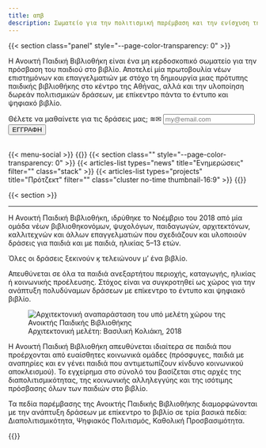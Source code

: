 ```yaml
---
title: απβ
description: Σωματείο για την πολιτισμική παρέμβαση και την ενίσχυση της καθολικής πρόσβασης του παιδιού στο έντυπο και ψηφιακό βιβλίο.
---
```

<!-- style="--page-color: 240, 240, 240; background-image: url('../assets/pattern.png'); background-attachment: fixed; background-size: 200px 200px; " -->
<!-- {{< section class="panel" style="--page-color: 240, 240, 240;" >}}
	<img src="../assets/alphapivita__EL__display_beta.png" alt="α π β" style="width: 70vw; max-width: 10rem; margin: 0 auto;" />
    {{< menu-social >}}
{{</ section >}} -->

{{< section class="panel" style="--page-color-transparency: 0" >}}
<p>Η Ανοικτή Παιδική Βιβλιοθήκη είναι ένα μη κερδοσκοπικό σωματείο για την πρόσβαση του παιδιού στο βιβλίο. Αποτελεί μία πρωτοβουλία νέων επιστημόνων και επαγγελματιών με στόχο τη δημιουργία μιας πρότυπης παιδικής βιβλιοθήκης στο κέντρο της Αθήνας, αλλά και την υλοποίηση δωρεάν πολιτισμικών δράσεων, με επίκεντρο πάντα το έντυπο και ψηφιακό βιβλίο.</p>
	<div id="newsletter">
		<form action="https://alphapivita.us20.list-manage.com/subscribe/post?u=1be1ddf9a374f5ffdc688598f&id=ea42bc188e" method="post" id="mc-embedded-subscribe-form" name="mc-embedded-subscribe-form" target="_blank" novalidate>
            <label for="EMAIL">Θέλετε να μαθαίνετε για τις δράσεις μας; ≋✉ </label>
			<input type="email" value="" name="EMAIL" class="email" id="mce-EMAIL" placeholder="my@email.com" required autocomplete="off">
			<input type="submit" value="ΕΓΓΡΑΦΗ" name="subscribe" id="mc-embedded-subscribe" class="button">
		</form>
	</div>
<br>
{{< menu-social >}}
{{</ section >}}
<!-- style="--page-color: 255, 245, 245;"  -->
{{< section class="" style="--page-color-transparency: 0" >}}
{{< articles-list types="news" title="Ενημερώσεις" filter="" class="stack" >}}
<!-- {{< articles-list types="announcements" title="Ανακοινώσεις" filter="" class="" >}} -->
{{< articles-list types="projects" title="Πρότζεκτ" filter="" class="cluster no-time thumbnail-16:9" >}}
{{</ section >}}

{{< section >}}
<hr>
<p>Η Ανοικτή Παιδική Βιβλιοθήκη, ιδρύθηκε το Νοέμβριο του 2018 από μία ομάδα νέων βιβλιοθηκονόμων, ψυχολόγων, παιδαγωγών, αρχιτεκτόνων, καλλιτεχνών και άλλων επαγγελματιών που σχεδιάζουν και υλοποιούν δράσεις για παιδιά και με παιδιά, ηλικίας 5–13 ετών.</p>

<p class="callout fullwidth">Όλες οι δράσεις ξεκινούν ϗ τελειώνουν μ’ ένα βιβλίο.</p>

<p>Απευθύνεται σε όλα τα παιδιά ανεξαρτήτου περιοχής, καταγωγής, ηλικίας ή κοινωνικής προέλευσης. Στόχος είναι να συγκροτηθεί ως χώρος για την ανάπτυξη πολυδύναμων δράσεων με επίκεντρο το έντυπο και ψηφιακό βιβλίο.</p>

<figure>
	<img src="../assets/apv_render-interior.jpg" alt="Αρχιτεκτονική αναπαράσταση του υπό μελέτη χώρου της Ανοικτής Παιδικής Βιβλιοθήκης">
	<figcaption>Αρχιτεκτονική μελέτη: Βασιλική Κολιάκη, 2018</figcaption>
</figure>

<p>Η Ανοικτή Παιδική Βιβλιοθήκη απευθύνεται ιδιαίτερα σε παιδιά που προέρχονται από ευαίσθητες κοινωνικά ομάδες (πρόσφυγες, παιδιά με αναπηρίες και εν γένει παιδιά που αντιμετωπίζουν κίνδυνο κοινωνικού αποκλεισμού). Το εγχείρημα στο σύνολό του βασίζεται στις αρχές της διαπολιτισμικότητας, της κοινωνικής αλληλεγγύης και της ισότιμης πρόσβασης όλων των παιδιών στο βιβλίο.</p>

<!-- <figure>
<img src="../assets/apv_illustration.jpg" alt="Εικονογράφηση παιδιών που διαβάζουν">
<figcaption><a href="http://siadora.com">Εικονογράφηση: Σιαδώρα, 2018</a></figcaption>
</figure> -->

<p>Τα πεδία παρέμβασης της Ανοικτής Παιδικής Βιβλιοθήκης διαμορφώνονται με την ανάπτυξη δράσεων με επίκεντρο το βιβλίο σε τρία βασικά πεδία: Διαπολιτισμικότητα, Ψηφιακός Πολιτισμός, Καθολική Προσβασιμότητα.</p>
{{</ section >}}